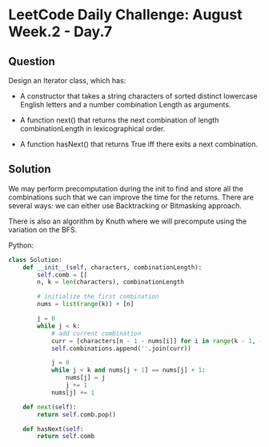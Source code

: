 # LeetCode Daily Challenge: August Week.2 - Day.7

## Question

Design an Iterator class, which has:

- A constructor that takes a string characters of sorted distinct lowercase
  English letters and a number combination Length as arguments.

- A function next() that returns the next combination of length
  combinationLength in lexicographical order.

- A function hasNext() that returns True iff there exits a next combination.

## Solution

We may perform precomputation during the init to find and store all the
combinations such that we can improve the time for the returns. There are
several ways: we can either use Backtracking or Bitmasking approach.

There is also an algorithm by Knuth where we will precompute using the
variation on the BFS.

Python:

```python
class Solution:
    def __init__(self, characters, combinationLength):
        self.comb = []
        n, k = len(characters), combinationLength

        # initialize the first combination
        nums = list(range(k)) + [n]

        j = 0
        while j < k:
            # add current combination
            curr = [characters[n - 1 - nums[i]] for i in range(k - 1, -1, -1)]
            self.combinations.append(''.join(curr))

            j = 0
            while j < k and nums[j + 1] == nums[j] + 1:
                nums[j] = j
                j += 1
            nums[j] += 1

    def next(self):
        return self.comb.pop()

    def hasNext(self:
        return self.comb
```

